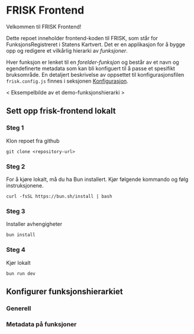 # FRISK Frontend

Velkommen til FRISK Frontend!

Dette repoet inneholder frontend-koden til FRISK, som står for FunksjonsRegistreret i Statens Kartvert. Det er en applikasjon for å bygge opp og redigere et vilkårlig hierarki av _funksjoner_.

Hver funksjon er lenket til en _forelder-funksjon_ og består av et navn og egendefinerte metadata som kan bli konfiguert til å passe et spesifikt bruksområde. En detaljert beskrivelse av oppsettet til konfigurasjonsfilen `frisk.config.js` finnes i seksjonen [Konfigurasjon](#konfigurer-funksjonshierarkiet).

< Eksempelbilde av et demo-funksjonshierarki >

## Sett opp frisk-frontend lokalt

### Steg 1

Klon repoet fra github

`git clone <repository-url>`

### Steg 2

For å kjøre lokalt, må du ha Bun installert. Kjør følgende kommando og følg instruksjonene.

`curl -fsSL https://bun.sh/install | bash`

### Steg 3

Installer avhengigheter

`bun install`

### Steg 4

Kjør lokalt

`bun run dev`

## Konfigurer funksjonshierarkiet

### Generell

### Metadata på funksjoner
